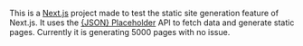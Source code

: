 This is a [Next.js](https://nextjs.org/) project made to test the static site generation feature of Next.js. It uses the [{JSON} Placeholder](https://jsonplaceholder.typicode.com/) API to fetch data and generate static pages. Currently it is generating 5000 pages with no issue.